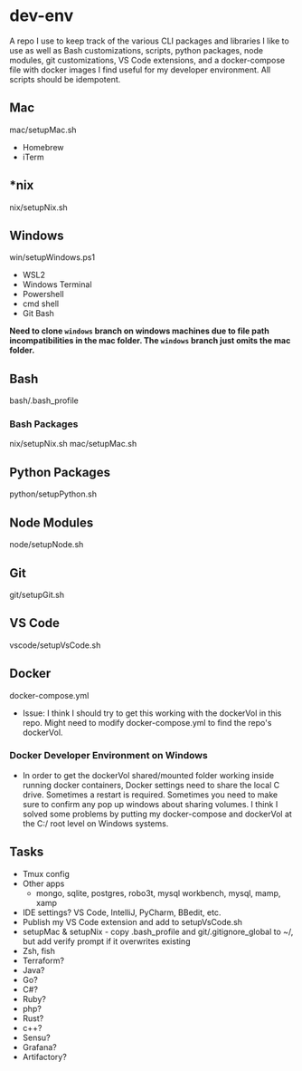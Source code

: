 # dev-env
A repo I use to keep track of the various CLI packages and libraries I like to use as well as Bash customizations, scripts, python packages, node modules, git customizations, VS Code extensions, and a docker-compose file with docker images I find useful for my developer environment. All scripts should be idempotent.

## Mac
mac/setupMac.sh

- Homebrew
- iTerm

## *nix
nix/setupNix.sh

## Windows
win/setupWindows.ps1

- WSL2
- Windows Terminal
- Powershell
- cmd shell
- Git Bash

**Need to clone `windows` branch on windows machines due to file path incompatibilities in the mac folder. The `windows` branch just omits the mac folder.**

## Bash
bash/.bash_profile

### Bash Packages
nix/setupNix.sh
mac/setupMac.sh

## Python Packages
python/setupPython.sh

## Node Modules
node/setupNode.sh

## Git
git/setupGit.sh

## VS Code
vscode/setupVsCode.sh

## Docker
docker-compose.yml

- Issue: I think I should try to get this working with the dockerVol in this repo. Might need to modify docker-compose.yml to find the repo's dockerVol.

### Docker Developer Environment on Windows
- In order to get the dockerVol shared/mounted folder working inside running docker containers, Docker settings need to share the local C drive. Sometimes a restart is required. Sometimes you need to make sure to confirm any pop up windows about sharing volumes. I think I solved some problems by putting my docker-compose and dockerVol at the C:/ root level on Windows systems.

## Tasks
- Tmux config
- Other apps
	- mongo, sqlite, postgres, robo3t, mysql workbench, mysql, mamp, xamp
- IDE settings? VS Code, IntelliJ, PyCharm, BBedit, etc.
- Publish my VS Code extension and add to setupVsCode.sh
- setupMac & setupNix - copy .bash_profile and git/.gitignore_global to ~/, but add verify prompt if it overwrites existing
- Zsh, fish
- Terraform?
- Java?
- Go?
- C#?
- Ruby?
- php?
- Rust?
- c++?
- Sensu?
- Grafana?
- Artifactory?